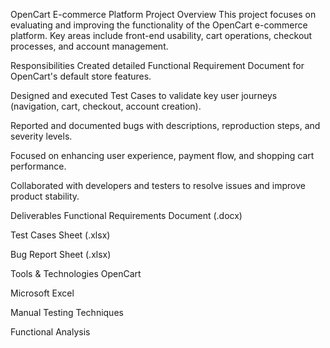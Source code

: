 OpenCart E-commerce Platform
Project Overview
This project focuses on evaluating and improving the functionality of the OpenCart e-commerce platform. Key areas include front-end usability, cart operations, checkout processes, and account management.

Responsibilities
Created detailed Functional Requirement Document for OpenCart's default store features.

Designed and executed Test Cases to validate key user journeys (navigation, cart, checkout, account creation).

Reported and documented bugs with descriptions, reproduction steps, and severity levels.

Focused on enhancing user experience, payment flow, and shopping cart performance.

Collaborated with developers and testers to resolve issues and improve product stability.

Deliverables
Functional Requirements Document (.docx)

Test Cases Sheet (.xlsx)

Bug Report Sheet (.xlsx)

Tools & Technologies
OpenCart

Microsoft Excel

Manual Testing Techniques

Functional Analysis
